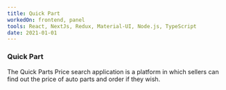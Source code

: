 ```yaml
---
title: Quick Part
workedOn: frontend, panel
tools: React, NextJs, Redux, Material-UI, Node.js, TypeScript
date: 2021-01-01
---
```


### Quick Part

The Quick Parts Price search application is a platform in which sellers can find
out the price of auto parts and order if they wish.
